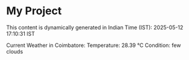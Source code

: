 # My Project

This content is dynamically generated in Indian Time (IST): 2025-05-12 17:10:31 IST


Current Weather in Coimbatore:
Temperature: 28.39 °C
Condition: few clouds
